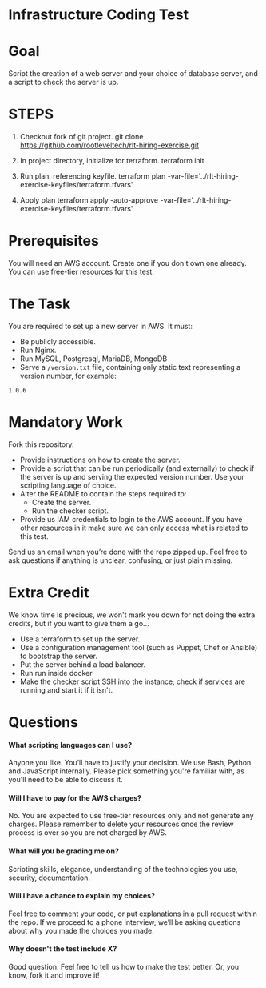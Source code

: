Infrastructure Coding Test
==========================

# Goal

Script the creation of a web server and your choice of database server, and a script to check the server is up.

# STEPS

1. Checkout fork of git project.
	git clone https://github.com/rootleveltech/rlt-hiring-exercise.git

2. In project directory, initialize for terraform.
	terraform init

3. Run plan, referencing keyfile.
	terraform plan -var-file='../rlt-hiring-exercise-keyfiles/terraform.tfvars'
	
4. Apply plan
	terraform apply -auto-approve -var-file='../rlt-hiring-exercise-keyfiles/terraform.tfvars'



# Prerequisites

You will need an AWS account. Create one if you don't own one already. You can use free-tier resources for this test.

# The Task

You are required to set up a new server in AWS. It must:

* Be publicly accessible.
* Run Nginx.
* Run MySQL, Postgresql, MariaDB, MongoDB
* Serve a `/version.txt` file, containing only static text representing a version number, for example:

```
1.0.6
```

# Mandatory Work

Fork this repository.

* Provide instructions on how to create the server.
* Provide a script that can be run periodically (and externally) to check if the server is up and serving the expected version number. Use your scripting language of choice.
* Alter the README to contain the steps required to:
  * Create the server.
  * Run the checker script.
* Provide us IAM credentials to login to the AWS account. If you have other resources in it make sure we can only access what is related to this test.

Send us an email when you’re done with the repo zipped up. Feel free to ask questions if anything is unclear, confusing, or just plain missing.

# Extra Credit

We know time is precious, we won't mark you down for not doing the extra credits, but if you want to give them a go...

* Use a terraform to set up the server.
* Use a configuration management tool (such as Puppet, Chef or Ansible) to bootstrap the server.
* Put the server behind a load balancer.
* Run run inside docker
* Make the checker script SSH into the instance, check if services are running and start it if it isn't.

# Questions

#### What scripting languages can I use?

Anyone you like. You’ll have to justify your decision. We use Bash, Python and JavaScript internally. Please pick something you're familiar with, as you'll need to be able to discuss it.

#### Will I have to pay for the AWS charges?

No. You are expected to use free-tier resources only and not generate any charges. Please remember to delete your resources once the review process is over so you are not charged by AWS.

#### What will you be grading me on?

Scripting skills, elegance, understanding of the technologies you use, security, documentation.

#### Will I have a chance to explain my choices?

Feel free to comment your code, or put explanations in a pull request within the repo.
If we proceed to a phone interview, we’ll be asking questions about why you made the choices you made.

#### Why doesn't the test include X?

Good question. Feel free to tell us how to make the test better. Or, you know, fork it and improve it!
